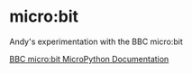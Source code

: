 # micro:bit
Andy's experimentation with the BBC micro:bit  

[BBC micro:bit MicroPython Documentation](https://readthedocs.org/projects/microbit-micropython/downloads/pdf/latest/)  